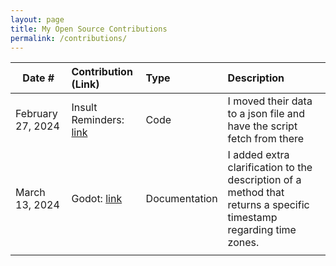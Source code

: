 ```yaml
---
layout: page
title: My Open Source Contributions
permalink: /contributions/
---
```


<!--
Type of the contribution should be "Wikipedia edit", "OpenStreet Map feature", "Documentation", "Course website", "Blog",
"Browser Add-on", etc.

The description should include a brief summary of what you did.

The link should bring us to a public page that shows your contribution. 

Replace the first row with your own contribution. 

-->





| Date #       | Contribution (Link)  | Type  | Description |
|---|:---|:---|:---|
| February 27, 2024 |Insult Reminders: [link](https://github.com/ossd-s24/insult-reminders/issues/16) | Code |  I moved their data to a json file and have the script fetch from there  |
| March 13, 2024 | Godot: [link](https://github.com/godotengine/godot/pull/89454) | Documentation | I added extra clarification to the description of a method that returns a specific timestamp regarding time zones. |
|     |     |     |      |

